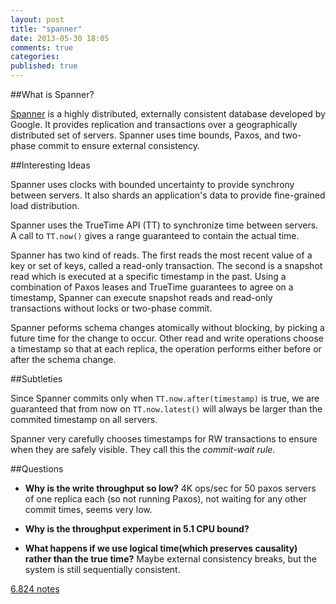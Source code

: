 ```yaml
---
layout: post
title: "spanner"
date: 2013-05-30 18:05
comments: true
categories: 
published: true
---
```


##What is Spanner?

[Spanner](https://www.usenix.org/system/files/conference/osdi12/osdi12-final-16.pdf)
 is a highly distributed, externally consistent database
developed by Google.  It provides replication and transactions over a
geographically distributed set of servers.  Spanner uses time bounds,
Paxos, and two-phase commit to ensure external consistency.

##Interesting Ideas

Spanner uses clocks with bounded uncertainty to provide synchrony between
servers. It also shards an application's data to provide fine-grained load
distribution. 

Spanner uses the TrueTime API (TT) to synchronize time between
servers. A call to <code>TT.now()</code> gives a range guaranteed to
contain the actual time.

Spanner has two kind of reads.  The first reads the most recent value
of a key or set of keys, called a read-only transaction.  The second
is a snapshot read which is executed at a specific timestamp in the
past.  Using a combination of Paxos leases and TrueTime guarantees to
agree on a timestamp, Spanner can execute snapshot reads and read-only
transactions without locks or two-phase commit.

Spanner peforms schema changes atomically without blocking, by picking
a future time for the change to occur. Other read and write operations
choose a timestamp so that at each replica, the operation performs
either before or after the schema change.

##Subtleties

Since Spanner commits only when <code>TT.now.after(timestamp)</code>
is true, we are guaranteed that from now on <code>TT.now.latest()</code> will
always be larger than the commited timestamp on all servers.

Spanner very carefully chooses timestamps for RW transactions to ensure when
they are safely visible.  They call this the *commit-wait rule*.

##Questions

* **Why is the write throughput so low?** 4K ops/sec for 50 paxos
 servers of one replica each (so not running Paxos), not waiting for
 any other commit times, seems very low.

* **Why is the throughput experiment in 5.1 CPU bound?**

* **What happens if we use logical time(which preserves causality)
rather than the true time?** Maybe external consistency breaks, but
the system is still sequentially consistent.

[6.824 notes](http://pdos.csail.mit.edu/6.824/notes/l07.txt)
